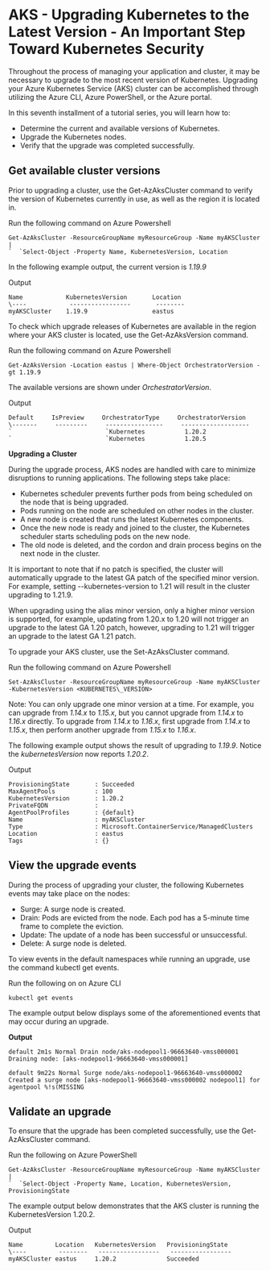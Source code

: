 # AKS - Upgrading Kubernetes to the Latest Version - An Important Step Toward Kubernetes Security


Throughout the process of managing your application and cluster, it may be necessary to upgrade to the most recent version of Kubernetes. Upgrading your Azure Kubernetes Service (AKS) cluster can be accomplished through utilizing the Azure CLI, Azure PowerShell, or the Azure portal.

In this seventh installment of a tutorial series, you will learn how to:

- Determine the current and available versions of Kubernetes.
- Upgrade the Kubernetes nodes.
- Verify that the upgrade was completed successfully.

## **Get available cluster versions**


Prior to upgrading a cluster, use the Get-AzAksCluster command to verify the version of Kubernetes currently in use, as well as the region it is located in.

Run the following command on Azure Powershell

    Get-AzAksCluster -ResourceGroupName myResourceGroup -Name myAKSCluster |
    `  `Select-Object -Property Name, KubernetesVersion, Location

In the following example output, the current version is *1.19.9*

Output



    Name            KubernetesVersion       Location
    \----            -----------------       --------
    myAKSCluster    1.19.9                  eastus

To check which upgrade releases of Kubernetes are available in the region where your AKS cluster is located, use the Get-AzAksVersion command.

Run the following command on Azure Powershell

    Get-AzAksVersion -Location eastus | Where-Object OrchestratorVersion -gt 1.19.9

The available versions are shown under *OrchestratorVersion*.

Output


    Default     IsPreview     OrchestratorType     OrchestratorVersion
    \-------     ---------     ----------------     -------------------
    `                          `Kubernetes           1.20.2
    `                          `Kubernetes           1.20.5


**Upgrading a Cluster**

During the upgrade process, AKS nodes are handled with care to minimize disruptions to running applications. The following steps take place:

- Kubernetes scheduler prevents further pods from being scheduled on the node that is being upgraded.
- Pods running on the node are scheduled on other nodes in the cluster.
- A new node is created that runs the latest Kubernetes components.
- Once the new node is ready and joined to the cluster, the Kubernetes scheduler starts scheduling pods on the new node.
- The old node is deleted, and the cordon and drain process begins on the next node in the cluster.

It is important to note that if no patch is specified, the cluster will automatically upgrade to the latest GA patch of the specified minor version. For example, setting --kubernetes-version to 1.21 will result in the cluster upgrading to 1.21.9.

When upgrading using the alias minor version, only a higher minor version is supported, for example, updating from 1.20.x to 1.20 will not trigger an upgrade to the latest GA 1.20 patch, however, upgrading to 1.21 will trigger an upgrade to the latest GA 1.21 patch.

To upgrade your AKS cluster, use the Set-AzAksCluster command.

Run the following command on Azure Powershell

    Set-AzAksCluster -ResourceGroupName myResourceGroup -Name myAKSCluster -KubernetesVersion <KUBERNETES\_VERSION>

Note: You can only upgrade one minor version at a time. For example, you can upgrade from *1.14.x* to *1.15.x*, but you cannot upgrade from *1.14.x* to *1.16.x* directly. To upgrade from *1.14.x* to *1.16.x*, first upgrade from *1.14.x* to *1.15.x*, then perform another upgrade from *1.15.x* to *1.16.x*.

The following example output shows the result of upgrading to *1.19.9*. Notice the *kubernetesVersion* now reports *1.20.2*.

Output

    ProvisioningState       : Succeeded
    MaxAgentPools           : 100
    KubernetesVersion       : 1.20.2
    PrivateFQDN             :
    AgentPoolProfiles       : {default}
    Name                    : myAKSCluster
    Type                    : Microsoft.ContainerService/ManagedClusters
    Location                : eastus
    Tags                    : {}


## **View the upgrade events**

During the process of upgrading your cluster, the following Kubernetes events may take place on the nodes:

- Surge: A surge node is created.
- Drain: Pods are evicted from the node. Each pod has a 5-minute time frame to complete the eviction.
- Update: The update of a node has been successful or unsuccessful.
- Delete: A surge node is deleted.

To view events in the default namespaces while running an upgrade, use the command kubectl get events.

Run the following on on Azure CLI

    kubectl get events 

The example output below displays some of the aforementioned events that may occur during an upgrade.

**Output**

    default 2m1s Normal Drain node/aks-nodepool1-96663640-vmss000001 Draining node: [aks-nodepool1-96663640-vmss000001]
    
    default 9m22s Normal Surge node/aks-nodepool1-96663640-vmss000002 Created a surge node [aks-nodepool1-96663640-vmss000002 nodepool1] for agentpool %!s(MISSING


## **Validate an upgrade**

To ensure that the upgrade has been completed successfully, use the Get-AzAksCluster command.

Run the following on Azure PowerShell

    Get-AzAksCluster -ResourceGroupName myResourceGroup -Name myAKSCluster |
    `  `Select-Object -Property Name, Location, KubernetesVersion, ProvisioningState

The example output below demonstrates that the AKS cluster is running the KubernetesVersion 1.20.2.

Output

    Name         Location   KubernetesVersion   ProvisioningState
    \----         --------   -----------------   -----------------
    myAKSCluster eastus     1.20.2              Succeeded
